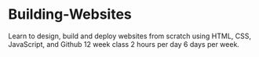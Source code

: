 # Building-Websites
Learn to design, build and deploy websites from scratch using HTML, CSS, JavaScript, and Github
12 week class 2 hours per day 6 days per week.  
